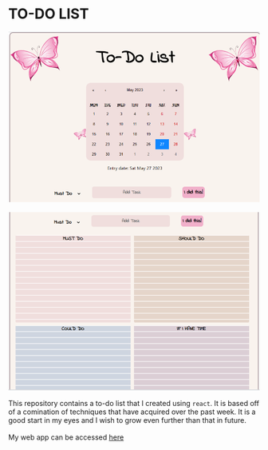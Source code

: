 # TO-DO LIST
![alt-text](https://github.com/KaburaJ/to-do-list/blob/main/TO%20DO.PNG)
&nbsp;
&nbsp;
&nbsp;
&nbsp;
&nbsp;
&nbsp;
![alt-text](https://github.com/KaburaJ/to-do-list/blob/main/TO%20DO2.PNG)

This repository contains a to-do list that I created using `react`. It is based off of a comination of techniques that have acquired over the past week. It is a good start in my eyes and I wish to grow even further than that in future. <br><br>My web app can be accessed [here](https://kaburaj.github.io/to-do-list/)
